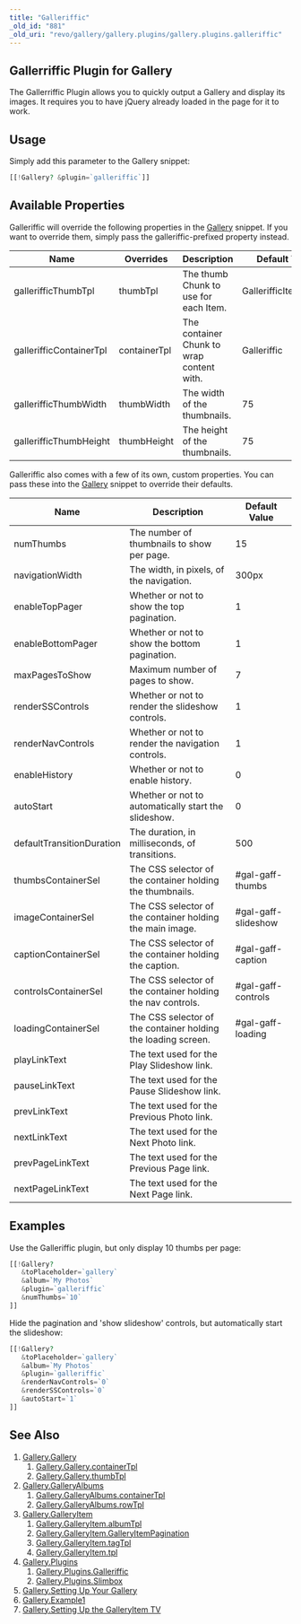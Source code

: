 ```yaml
---
title: "Galleriffic"
_old_id: "881"
_old_uri: "revo/gallery/gallery.plugins/gallery.plugins.galleriffic"
---
```


## Gallerriffic Plugin for Gallery

The Gallerriffic Plugin allows you to quickly output a Gallery and display its images. It requires you to have jQuery already loaded in the page for it to work.

## Usage

Simply add this parameter to the Gallery snippet:

``` php
[[!Gallery? &plugin=`galleriffic`]]
```

## Available Properties

Galleriffic will override the following properties in the [Gallery](extras/gallery "Gallery") snippet. If you want to override them, simply pass the galleriffic-prefixed property instead.

| Name                    | Overrides    | Description                               | Default Value        |
| ----------------------- | ------------ | ----------------------------------------- | -------------------- |
| gallerifficThumbTpl     | thumbTpl     | The thumb Chunk to use for each Item.     | GallerifficItemThumb |
| gallerifficContainerTpl | containerTpl | The container Chunk to wrap content with. | Galleriffic          |
| gallerifficThumbWidth   | thumbWidth   | The width of the thumbnails.              | 75                   |
| gallerifficThumbHeight  | thumbHeight  | The height of the thumbnails.             | 75                   |

Galleriffic also comes with a few of its own, custom properties. You can pass these into the [Gallery](extras/gallery "Gallery") snippet to override their defaults.

| Name                      | Description                                                   | Default Value       |
| ------------------------- | ------------------------------------------------------------- | ------------------- |
| numThumbs                 | The number of thumbnails to show per page.                    | 15                  |
| navigationWidth           | The width, in pixels, of the navigation.                      | 300px               |
| enableTopPager            | Whether or not to show the top pagination.                    | 1                   |
| enableBottomPager         | Whether or not to show the bottom pagination.                 | 1                   |
| maxPagesToShow            | Maximum number of pages to show.                              | 7                   |
| renderSSControls          | Whether or not to render the slideshow controls.              | 1                   |
| renderNavControls         | Whether or not to render the navigation controls.             | 1                   |
| enableHistory             | Whether or not to enable history.                             | 0                   |
| autoStart                 | Whether or not to automatically start the slideshow.          | 0                   |
| defaultTransitionDuration | The duration, in milliseconds, of transitions.                | 500                 |
| thumbsContainerSel        | The CSS selector of the container holding the thumbnails.     | #gal-gaff-thumbs    |
| imageContainerSel         | The CSS selector of the container holding the main image.     | #gal-gaff-slideshow |
| captionContainerSel       | The CSS selector of the container holding the caption.        | #gal-gaff-caption   |
| controlsContainerSel      | The CSS selector of the container holding the nav controls.   | #gal-gaff-controls  |
| loadingContainerSel       | The CSS selector of the container holding the loading screen. | #gal-gaff-loading   |
| playLinkText              | The text used for the Play Slideshow link.                    |
| pauseLinkText             | The text used for the Pause Slideshow link.                   |
| prevLinkText              | The text used for the Previous Photo link.                    |
| nextLinkText              | The text used for the Next Photo link.                        |
| prevPageLinkText          | The text used for the Previous Page link.                     |
| nextPageLinkText          | The text used for the Next Page link.                         |

## Examples

Use the Galleriffic plugin, but only display 10 thumbs per page:

``` php
[[!Gallery?
   &toPlaceholder=`gallery`
   &album=`My Photos`
   &plugin=`galleriffic`
   &numThumbs=`10`
]]
```

Hide the pagination and 'show slideshow' controls, but automatically start the slideshow:

``` php
[[!Gallery?
   &toPlaceholder=`gallery`
   &album=`My Photos`
   &plugin=`galleriffic`
   &renderNavControls=`0`
   &renderSSControls=`0`
   &autoStart=`1`
]]
```

## See Also

1. [Gallery.Gallery](extras/gallery/gallery/index)
    1. [Gallery.Gallery.containerTpl](extras/gallery/gallery/containertpl)
    2. [Gallery.Gallery.thumbTpl](extras/gallery/gallery/thumbtpl)
2. [Gallery.GalleryAlbums](extras/gallery/gallery.galleryalbums)
    1. [Gallery.GalleryAlbums.containerTpl](extras/gallery/gallery.galleryalbums/containertpl)
    2. [Gallery.GalleryAlbums.rowTpl](extras/gallery/gallery.galleryalbums/rowtpl)
3. [Gallery.GalleryItem](extras/gallery/gallery.galleryitem)
    1. [Gallery.GalleryItem.albumTpl](extras/gallery/gallery.galleryitem/albumtpl)
    2. [Gallery.GalleryItem.GalleryItemPagination](extras/gallery/gallery.galleryitem/galleryitempagination)
    3. [Gallery.GalleryItem.tagTpl](extras/gallery/gallery.galleryitem/tagtpl)
    4. [Gallery.GalleryItem.tpl](extras/gallery/gallery.galleryitem/tpl)
4. [Gallery.Plugins](extras/gallery/gallery.plugins)
    1. [Gallery.Plugins.Galleriffic](extras/gallery/gallery.plugins/galleriffic)
    2. [Gallery.Plugins.Slimbox](extras/gallery/gallery.plugins/slimbox)
5. [Gallery.Setting Up Your Gallery](extras/gallery/gallery.setting-up-your-gallery)
6. [Gallery.Example1](extras/gallery/gallery.example1)
7. [Gallery.Setting Up the GalleryItem TV](extras/gallery/gallery.setting-up-the-galleryitem-tv)
